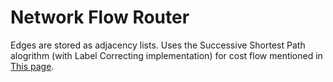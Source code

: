 # Network Flow Router
Edges are stored as adjacency lists. Uses the Successive Shortest Path alogrithm (with Label Correcting implementation) for cost flow mentioned in [This page](http://www.csie.ntnu.edu.tw/~u91029/Flow2.html).
